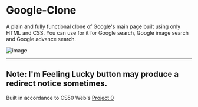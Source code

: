 # Google-Clone
A plain and fully functional clone of Google's main page built using only HTML and CSS. You can use for it for Google search, Google image search and Google advance search.

![image](https://user-images.githubusercontent.com/22092047/123514764-1b91e100-d6b2-11eb-9cd7-d95c2bb3994a.png)

---

## Note: I'm Feeling Lucky button may produce a redirect notice sometimes.

Built in accordance to CS50 Web's [Project 0](https://cs50.harvard.edu/web/2020/projects/0/search/)

